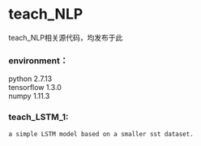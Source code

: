 # teach_NLP
teach_NLP相关源代码，均发布于此

### environment：
python                    2.7.13<br>
tensorflow                1.3.0 <br>
numpy                     1.11.3 <br>

### teach_LSTM_1:<br>
	a simple LSTM model based on a smaller sst dataset.

